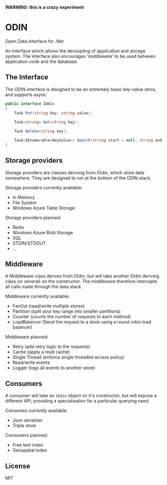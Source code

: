 __WARNING: this is a crazy experiment__

# ODIN

Open Data Interface for .Net

An interface which allows the decoupling of application and storage system. The interface also encourages 'middleware' to be used between application code and the database.

## The Interface

The ODIN interface is designed to be an extremely basic key-value store, and supports async.

```cs
public interface IOdin
{
    Task Put(string key, string value);
    
    Task<string> Get(string key);

    Task Delete(string key);

    Task<IEnumerable<KeyValue>> Search(string start = null, string end = null);
}
```

## Storage providers

Storage providers are classes deriving from IOdin, which store data somewhere. They are designed to run at the bottom of the ODIN stack.

Storage providers currently available:

* In Memory
* File System
* Windows Azure Table Storage

Storage providers planned:

* Redis
* Windows Azure Blob Storage
* SQL
* STDIN/STDOUT
* ...

## Middleware

A Middleware class derives from IOdin, but will take another IOdin deriving class (or several) on the constructor. The middleware therefore intercepts all calls made through the data stack.

Middleware currently available:

* FanOut (read/write multiple stores)
* Partition (split your key range into smaller partitions)
* Counter (counts the number of requests to each method)
* LoadBalancer (Send the request to a store using a round robin load balancer)

Middleware planned:

* Retry (add retry logic to the requests)
* Cache (apply a read cache)
* Single Thread (enforce single threaded access policy)
* Read/write events
* Logger (logs all events to another store)

## Consumers

A consumer will take an `IOdin` object on it's constructor, but will expose a different API, providing a specialisation for a particular querying need.

Consumes currently available:

* Json serializer
* Triple store

Consumers planned:

* Free text index
* Geospatial index

## License

MIT
